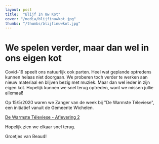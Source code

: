 ```yaml
---
layout: post
title:  "Blijf In Uw Kot"
cover: "/media/blijfinuwkot.jpg"
thumbs: "/thumbs/blijfinuwkot.jpg"
---
```


# We spelen verder, maar dan wel in ons eigen kot

Covid-19 speelt ons natuurlijk ook parten. Heel wat geplande optredens kunnen helaas niet doorgaan. We proberen toch verder te werken aan nieuw materiaal en blijven bezig met muziek. Maar dan wel ieder in zijn eigen kot.
Hopelijk kunnen we snel terug optreden, want we missen jullie allemaal!

Op 15/5/2020 waren we Zanger van de week bij "De Warmste Téleviese", een initiatief vanuit de Gemeente Wichelen.

[De Warmste Téleviese - Aflevering 2](https://www.youtube.com/watch?v=kQnPqPMii8A&feature=youtu.be&t=1315)

Hopelijk zien we elkaar snel terug.

Groetjes van Beau4!

